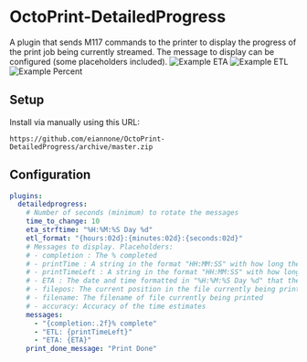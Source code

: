 # OctoPrint-DetailedProgress

A plugin that sends M117 commands to the printer to display the progress of the print job being currently streamed. The message to display can be configured (some placeholders included).
![Example ETA](https://i.imgur.com/ocBp152.jpg)
![Example ETL](https://i.imgur.com/oJiMm2p.jpg)
![Example Percent](https://i.imgur.com/McaCNsx.jpg)

## Setup

Install via manually using this URL:

    https://github.com/eiannone/OctoPrint-DetailedProgress/archive/master.zip

## Configuration

``` yaml
plugins:
  detailedprogress:
    # Number of seconds (minimum) to rotate the messages
    time_to_change: 10
    eta_strftime: "%H:%M:%S Day %d"
    etl_format: "{hours:02d}:{minutes:02d}:{seconds:02d}"
    # Messages to display. Placeholders:
    # - completion : The % completed
    # - printTime : A string in the format "HH:MM:SS" with how long the print is going
    # - printTimeLeft : A string in the format "HH:MM:SS" with how long the print still has left
    # - ETA : The date and time formatted in "%H:%M:%S Day %d" that the print is estimated to be completed
    # - filepos: The current position in the file currently being printed
    # - filename: The filename of file currently being printed
    # - accuracy: Accuracy of the time estimates
    messages:
      - "{completion:.2f}% complete"
      - "ETL: {printTimeLeft}"
      - "ETA: {ETA}"
    print_done_message: "Print Done"
```
